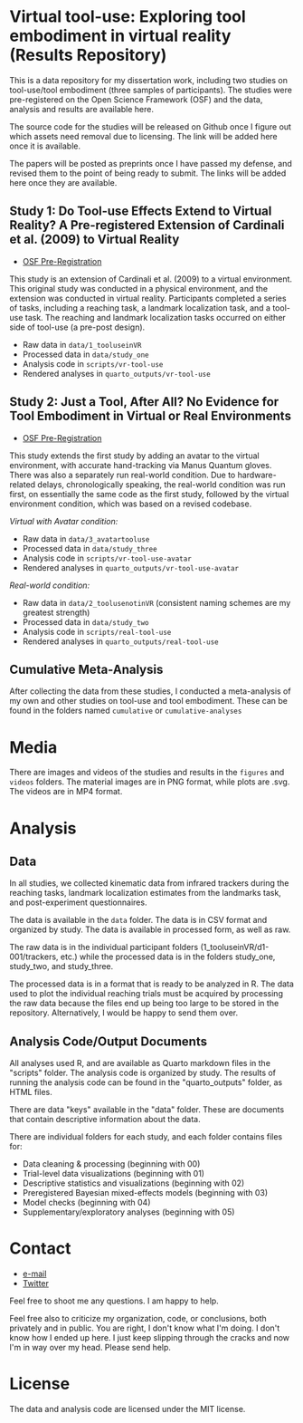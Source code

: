 # Virtual tool-use: Exploring tool embodiment in virtual reality (Results Repository) 

This is a data repository for my dissertation work, including two studies on tool-use/tool embodiment (three samples of participants). The studies were pre-registered on the Open Science Framework (OSF) and the data, analysis and results are available here.

The source code for the studies will be released on Github once I figure out which assets need removal due 
to licensing. The link will be added here once it is available.

The papers will be posted as preprints once I have passed my defense, and revised them to the point of being ready to submit. The links will be added here once they are available.

## Study 1: Do Tool-use Effects Extend to Virtual Reality? A Pre-registered Extension of Cardinali et al. (2009) to Virtual Reality

- [OSF Pre-Registration](https://osf.io/c6xs5)

This study is an extension of Cardinali et al. (2009) to a virtual environment. This original study was conducted in a physical environment, and the extension was conducted in virtual reality. Participants completed a series of tasks, including a reaching task, a landmark localization task, and a tool-use task. The reaching and landmark localization tasks occurred on either side of tool-use (a pre-post design).

- Raw data in `data/1_tooluseinVR`
- Processed data in `data/study_one`
- Analysis code in `scripts/vr-tool-use`
- Rendered analyses in `quarto_outputs/vr-tool-use`

## Study 2: Just a Tool, After All? No Evidence for Tool Embodiment in Virtual or Real Environments

- [OSF Pre-Registration](https://osf.io/rw9c2)

This study extends the first study by adding an avatar to the virtual environment, with accurate hand-tracking via Manus Quantum gloves. There was also a separately run real-world condition. Due to hardware-related delays, chronologically speaking, the real-world condition was run first, on essentially the same code as the first study, followed by the virtual environment condition, which was based on a revised codebase.

*Virtual with Avatar condition:*
- Raw data in `data/3_avatartooluse`
- Processed data in `data/study_three`
- Analysis code in `scripts/vr-tool-use-avatar`
- Rendered analyses in `quarto_outputs/vr-tool-use-avatar`

*Real-world condition:*
- Raw data in `data/2_toolusenotinVR` (consistent naming schemes are my greatest strength)
- Processed data in `data/study_two`
- Analysis code in `scripts/real-tool-use`
- Rendered analyses in `quarto_outputs/real-tool-use`

## Cumulative Meta-Analysis

After collecting the data from these studies, I conducted a meta-analysis of my own and other studies on tool-use and tool embodiment. These can be found in the folders named `cumulative` or `cumulative-analyses`

# Media

There are images and videos of the studies and results in the `figures` and `videos` folders. The material images are in PNG format, while plots are .svg. The videos are in MP4 format.

# Analysis

## Data

In all studies, we collected kinematic data from infrared trackers during the reaching tasks, landmark localization estimates from the landmarks task, and post-experiment questionnaires. 

The data is available in the `data` folder. The data is in CSV format and organized by study. The data is available in processed form, as well as raw. 

The raw data is in the individual participant folders (1_tooluseinVR/d1-001/trackers, etc.) while the processed data is in the folders study_one, study_two, and study_three. 

The processed data is in a format that is ready to be analyzed in R. The data used to plot the individual reaching trials must be acquired by processing the raw data because the files end up being too large to be stored in the repository. Alternatively, I would be happy to send them over.

## Analysis Code/Output Documents

All analyses used R, and are available as Quarto markdown files in the "scripts" folder. The analysis code is organized by study. The results of running the analysis code can be found in the "quarto_outputs" folder, as HTML files.

There are data "keys" available in the "data" folder. These are documents that contain descriptive information about the data.

There are individual folders for each study, and each folder contains files for:
- Data cleaning & processing (beginning with 00)
- Trial-level data visualizations (beginning with 01)
- Descriptive statistics and visualizations (beginning with 02)
- Preregistered Bayesian mixed-effects models (beginning with 03)
- Model checks (beginning with 04)
- Supplementary/exploratory analyses (beginning with 05)

# Contact

- [e-mail](mailto:joshua.bell@oregonstate.edu)  
- [Twitter](https://twitter.com/jashodb)

Feel free to shoot me any questions. I am happy to help.  

Feel free also to criticize my organization, code, or conclusions, both privately and in public. You are right, I don't know what I'm doing. I don't know how I ended up here. I just keep slipping through the cracks and now I'm in way over my head. Please send help.

# License

The data and analysis code are licensed under the MIT license.
